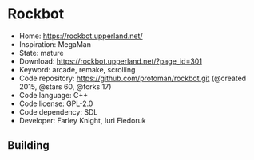 # Rockbot

- Home: https://rockbot.upperland.net/
- Inspiration: MegaMan
- State: mature
- Download: https://rockbot.upperland.net/?page_id=301
- Keyword: arcade, remake, scrolling
- Code repository: https://github.com/protoman/rockbot.git (@created 2015, @stars 60, @forks 17)
- Code language: C++
- Code license: GPL-2.0
- Code dependency: SDL
- Developer: Farley Knight, Iuri Fiedoruk

## Building
